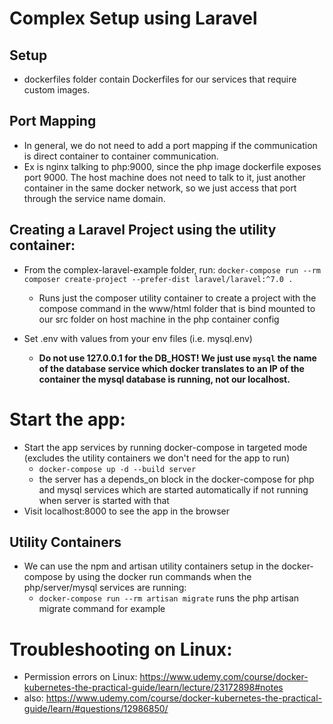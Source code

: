 # Complex Setup using Laravel

## Setup

- dockerfiles folder contain Dockerfiles for our services that require custom images.

## Port Mapping

- In general, we do not need to add a port mapping if the communication is direct container to container communication.
- Ex is nginx talking to php:9000, since the php image dockerfile exposes port 9000. The host machine does not need to talk to it, just another container in the same docker network, so we just access that port through the service name domain.

## Creating a Laravel Project using the utility container:

- From the complex-laravel-example folder, run: `docker-compose run --rm composer create-project --prefer-dist laravel/laravel:^7.0 .`

  - Runs just the composer utility container to create a project with the compose command in the www/html folder that is bind mounted to our src folder on host machine in the php container config

- Set .env with values from your env files (i.e. mysql.env)
  - **Do not use 127.0.0.1 for the DB_HOST! We just use `mysql` the name of the database service which docker translates to an IP of the container the mysql database is running, not our localhost.**

# Start the app:

- Start the app services by running docker-compose in targeted mode (excludes the utility containers we don't need for the app to run)
  - `docker-compose up -d --build server`
  - the server has a depends_on block in the docker-compose for php and mysql services which are started automatically if not running when server is started with that
- Visit localhost:8000 to see the app in the browser

## Utility Containers

- We can use the npm and artisan utility containers setup in the docker-compose by using the docker run commands when the php/server/mysql services are running:
  - `docker-compose run --rm artisan migrate` runs the php artisan migrate command for example

# Troubleshooting on Linux:

- Permission errors on Linux: https://www.udemy.com/course/docker-kubernetes-the-practical-guide/learn/lecture/23172898#notes
- also: https://www.udemy.com/course/docker-kubernetes-the-practical-guide/learn/#questions/12986850/
